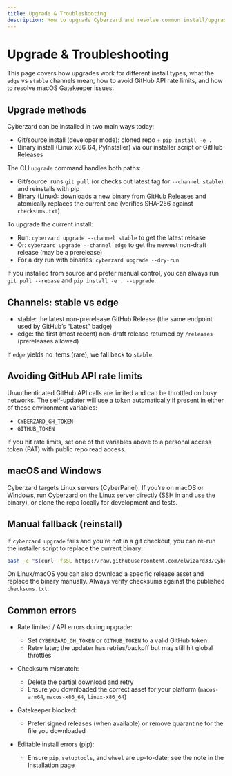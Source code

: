 ```yaml
---
title: Upgrade & Troubleshooting
description: How to upgrade Cyberzard and resolve common install/upgrade issues
---
```


# Upgrade & Troubleshooting

This page covers how upgrades work for different install types, what the `edge` vs `stable` channels mean, how to avoid GitHub API rate limits, and how to resolve macOS Gatekeeper issues.

## Upgrade methods

Cyberzard can be installed in two main ways today:

- Git/source install (developer mode): cloned repo + `pip install -e .`
- Binary install (Linux x86_64, PyInstaller) via our installer script or GitHub Releases

The CLI `upgrade` command handles both paths:

- Git/source: runs `git pull` (or checks out latest tag for `--channel stable`) and reinstalls with pip
- Binary (Linux): downloads a new binary from GitHub Releases and atomically replaces the current one (verifies SHA-256 against `checksums.txt`)

To upgrade the current install:

- Run: `cyberzard upgrade --channel stable` to get the latest release
- Or: `cyberzard upgrade --channel edge` to get the newest non-draft release (may be a prerelease)
- For a dry run with binaries: `cyberzard upgrade --dry-run`

If you installed from source and prefer manual control, you can always run `git pull --rebase` and `pip install -e . --upgrade`.

## Channels: stable vs edge

- stable: the latest non-prerelease GitHub Release (the same endpoint used by GitHub’s “Latest” badge)
- edge: the first (most recent) non-draft release returned by `/releases` (prereleases allowed)

If `edge` yields no items (rare), we fall back to `stable`.

## Avoiding GitHub API rate limits

Unauthenticated GitHub API calls are limited and can be throttled on busy networks. The self-updater will use a token automatically if present in either of these environment variables:

- `CYBERZARD_GH_TOKEN`
- `GITHUB_TOKEN`

If you hit rate limits, set one of the variables above to a personal access token (PAT) with public repo read access.

## macOS and Windows

Cyberzard targets Linux servers (CyberPanel). If you’re on macOS or Windows, run Cyberzard on the Linux server directly (SSH in and use the binary), or clone the repo locally for development and tests.

## Manual fallback (reinstall)

If `cyberzard upgrade` fails and you’re not in a git checkout, you can re-run the installer script to replace the current binary:

```bash
bash -c "$(curl -fsSL https://raw.githubusercontent.com/elwizard33/Cyberzard/main/scripts/install.sh)"
```

On Linux/macOS you can also download a specific release asset and replace the binary manually. Always verify checksums against the published `checksums.txt`.

## Common errors

- Rate limited / API errors during upgrade:
  - Set `CYBERZARD_GH_TOKEN` or `GITHUB_TOKEN` to a valid GitHub token
  - Retry later; the updater has retries/backoff but may still hit global throttles

- Checksum mismatch:
  - Delete the partial download and retry
  - Ensure you downloaded the correct asset for your platform (`macos-arm64`, `macos-x86_64`, `linux-x86_64`)

- Gatekeeper blocked:
  - Prefer signed releases (when available) or remove quarantine for the file you downloaded

- Editable install errors (pip):
  - Ensure `pip`, `setuptools`, and `wheel` are up-to-date; see the note in the Installation page
